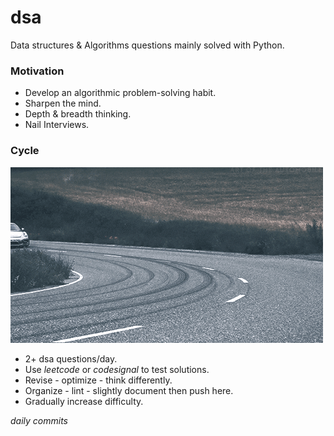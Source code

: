 # dsa
Data structures &amp; Algorithms questions mainly solved with Python.

### Motivation
* Develop an algorithmic problem-solving habit.
* Sharpen the mind.
* Depth & breadth thinking.
* Nail Interviews.

### Cycle
![the cycle](giphy.gif?fit=crop)
* 2+ dsa questions/day.
* Use *leetcode* or *codesignal* to test solutions.
* Revise - optimize - think differently.
* Organize - lint - slightly document then push here.
* Gradually increase difficulty.


*daily commits*